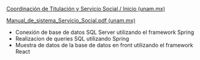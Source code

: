 [Coordinación de Titulación y Servicio Social / Inicio (unam.mx)](https://odin.fi-b.unam.mx/ctyss/)

[Manual_de_sistema_Servicio_Social.pdf (unam.mx)](https://odin.fi-b.unam.mx/CTYSS_DIE/Docs/Manual_de_sistema_Servicio_Social.pdf)


- Conexión de base de datos SQL Server utilizando el framework Spring
- Realizacion de queries SQL utilizando Spring
- Muestra de datos de la base de datos en front utilizando el framework React